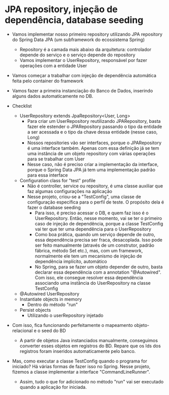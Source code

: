 # JPA repository, injeção de dependência, database seeding

- Vamos implementar nosso primeiro repository utilizando JPA repository do Spring Data JPA (um subframework do ecossistema Spring)
  - Repository é a camada mais abaixo da arquitetura: controlador depende do serviço e o serviço depende do repository
  - Vamos implementar o UserRepository, responsável por fazer operações com a entidade User
- Vamos começar a trabalhar com injeção de dependência automática feita pelo container do framework
- Vamos fazer a primeira instanciação do Banco de Dados, inserindo alguns dados automaticamente no DB.

- Checklist

  - UserRepository extends JpaRepository<User, Long>
    - Para criar um UserRepository reutilizando JPARepository, basta fazer ele estender o JPARepository passando o tipo da entidade a ser acessada e o tipo da chave dessa entidade (nesse caso, Long)
    - Nossos repositories vão ser interfaces, porque o JPARepository é uma interface também. Apenas com essa definição já se tem uma instância de um objeto repository com várias operações para se trabalhar com User
    - Nesse caso, não é preciso criar a implementação da interface, porque o Spring Data JPA já tem uma implementação padrão para essa interface
  - Configuration class for "test" profile
    - Não é controller, service ou repository, é uma classe auxiliar que faz algumas configurações na aplicação
    - Nesse projeto, criou-se a "TestConfig", uma classe de configuração específica para o perfil de teste. O propósito dela é fazer o database seeding
      - Para isso, é preciso acessar o DB, e quem faz isso é o UserRepository. Então, nesse momento, vai se ter o primeiro caso de injeção de dependência, porque a classe TestConfig vai ter que ter uma dependência para o UserRepository
      - Como boa prática, quando um serviço depende de outro, essa dependência precisa ser fraca, desacoplada. Isso pode ser feito manualmente (através de um construtor, padrão fábrica, método Set etc.), mas, com um framework, normalmente ele tem um mecanismo de injeção de dependência implícito, automático
      - No Spring, para se fazer um objeto depender de outro, basta declarar essa dependência com a annotation "@Autowired". Com isso, ele consegue resolver essa dependência associando uma instância do UserRepository na classe TestConfig
  - @Autowired UserRepository
  - Instantiate objects in memory
    - Dentro do método "run"
  - Persist objects
    - Utilizando o userRepository injetado

- Com isso, fica funcionando perfeitamente o mapeamento objeto-relacional e o seed do BD

  - A partir de objetos Java instanciados manualmente, conseguimos converter esses objetos em registros do BD. Repare que os Ids dos registros foram inseridos automaticamente pelo banco.

- Mas, como executar a classe TestConfig quando o programa for iniciado? Há várias formas de fazer isso no Spring. Nesse projeto, fizemos a classe implementar a interface "CommandLineRunner".
  - Assim, tudo o que for adicionado no método "run" vai ser executado quando a aplicação for iniciada.
